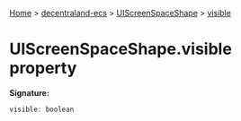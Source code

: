 [Home](./index) &gt; [decentraland-ecs](./decentraland-ecs.md) &gt; [UIScreenSpaceShape](./decentraland-ecs.uiscreenspaceshape.md) &gt; [visible](./decentraland-ecs.uiscreenspaceshape.visible.md)

# UIScreenSpaceShape.visible property


**Signature:**
```javascript
visible: boolean
```
